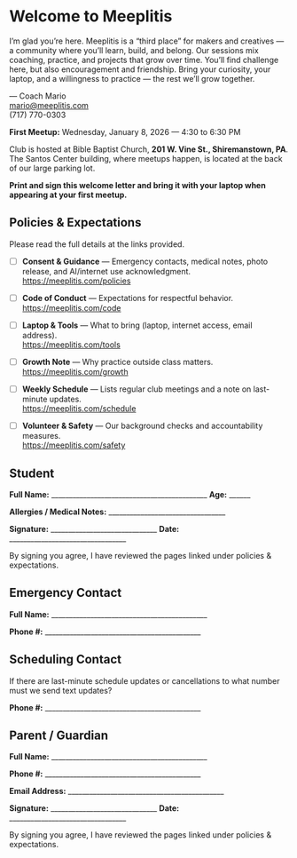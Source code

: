 # Welcome to Meeplitis

I’m glad you’re here. Meeplitis is a “third place” for makers and creatives — a community where you’ll learn, build, and belong. Our sessions mix coaching, practice, and projects that grow over time. You’ll find challenge here, but also encouragement and friendship. Bring your curiosity, your laptop, and a willingness to practice — the rest we’ll grow together.

 — Coach Mario<br>mario@meeplitis.com<br>(717) 770-0303
<br>

**First Meetup:** Wednesday, January 8, 2026 — 4:30 to 6:30 PM

Club is hosted at Bible Baptist Church, **201 W. Vine St., Shiremanstown, PA**.  The Santos Center building, where meetups happen, is located at the back of our large parking lot.

**Print and sign this welcome letter and bring it with your laptop when appearing at your first meetup.**

## Policies & Expectations

Please read the full details at the links provided.

- [ ] **Consent & Guidance** — Emergency contacts, medical notes, photo release, and AI/internet use acknowledgment.<br>
   <https://meeplitis.com/policies>

- [ ] **Code of Conduct** — Expectations for respectful behavior.<br>
   <https://meeplitis.com/code>

- [ ] **Laptop & Tools** — What to bring (laptop, internet access, email address).<br>
   <https://meeplitis.com/tools>

- [ ] **Growth Note** — Why practice outside class matters.<br>
   <https://meeplitis.com/growth>

- [ ] **Weekly Schedule** — Lists regular club meetings and a note on last-minute updates.<br>
   <https://meeplitis.com/schedule>

- [ ] **Volunteer & Safety** — Our background checks and accountability measures.<br>
   <https://meeplitis.com/safety>

## Student

**Full Name:** ____________________________________________    **Age:** ______

**Allergies / Medical Notes:** _________________________________

**Signature:** ______________________________  **Date:** _________________________________

By signing you agree, I have reviewed the pages linked under policies & expectations.

## Emergency Contact

**Full Name:** ____________________________________________

**Phone #:** ____________________________________________

## Scheduling Contact

If there are last-minute schedule updates or cancellations to what number must we send text updates?

**Phone #:** ____________________________________________

## Parent / Guardian

**Full Name:** ____________________________________________

**Phone #:** ____________________________________________

**Email Address:** ____________________________________________

**Signature:** ______________________________  **Date:** _________________________________

By signing you agree, I have reviewed the pages linked under policies & expectations.
